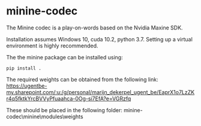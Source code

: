 # minine-codec

The Minine codec is a play-on-words based on the Nvidia Maxine SDK.

Installation assumes Windows 10, cuda 10.2, python 3.7.
Setting up a virtual environment is highly recommended.

The the minine package can be installed using:
```console
pip install .
```

The required weights can be obtained from the following link:
https://ugentbe-my.sharepoint.com/:u:/g/personal/marijn_dekerpel_ugent_be/EaprX1o7LzZKr4q5fktkYrcBVVyPfuaahca-0Og-si7EfA?e=VGRzfq


These should be placed in the following folder: minine-codec\minine\modules\weights
